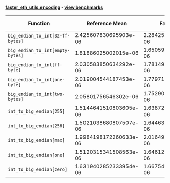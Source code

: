 #### [faster_eth_utils.encoding](https://github.com/BobTheBuidler/faster-eth-utils/blob/renovate/actions-github-script-8.x/faster_eth_utils/encoding.py) - [view benchmarks](https://github.com/BobTheBuidler/faster-eth-utils/blob/renovate/actions-github-script-8.x/benchmarks/test_encoding_benchmarks.py)

| Function | Reference Mean | Faster Mean | % Change | Speedup (%) | x Faster | Faster |
|----------|---------------|-------------|----------|-------------|----------|--------|
| `big_endian_to_int[32-ff-bytes]` | 2.425607830695903e-06 | 2.2842596051010648e-06 | 5.83% | 6.19% | 1.06x | ✅ |
| `big_endian_to_int[empty-bytes]` | 1.81886025002015e-06 | 1.6505979018408594e-06 | 9.25% | 10.19% | 1.10x | ✅ |
| `big_endian_to_int[ff-byte]` | 2.030583850634292e-06 | 1.7814966505652218e-06 | 12.27% | 13.98% | 1.14x | ✅ |
| `big_endian_to_int[one-byte]` | 2.019004544187453e-06 | 1.7797164692774615e-06 | 11.85% | 13.45% | 1.13x | ✅ |
| `big_endian_to_int[two-bytes]` | 2.05801756546302e-06 | 1.752904264721504e-06 | 14.83% | 17.41% | 1.17x | ✅ |
| `int_to_big_endian[255]` | 1.5144641510803605e-06 | 1.6387236737326031e-06 | -8.20% | -7.58% | 0.92x | ❌ |
| `int_to_big_endian[256]` | 1.5021038680807507e-06 | 1.6446340385047301e-06 | -9.49% | -8.67% | 0.91x | ❌ |
| `int_to_big_endian[max]` | 1.9984198172260633e-06 | 2.016499641093915e-06 | -0.90% | -0.90% | 0.99x | ❌ |
| `int_to_big_endian[one]` | 1.5120315341508563e-06 | 1.6461266381847356e-06 | -8.87% | -8.15% | 0.92x | ❌ |
| `int_to_big_endian[zero]` | 1.6319402852333954e-06 | 1.6675422952601547e-06 | -2.18% | -2.13% | 0.98x | ❌ |

